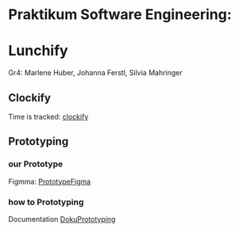 # Praktikum Software Engineering:  
# Lunchify

Gr4: Marlene Huber, Johanna Ferstl, Silvia Mahringer  
## Clockify 
Time is tracked: [clockify](https://app.clockify.me/tracker)

## Prototyping
### our Prototype
Figmma: [PrototypeFigma](https://www.figma.com/team_invite/redeem/lGgdMsUEp53sQxzIHljWXv)
### how to Prototyping
Documentation [DokuPrototyping](../main/docs/SystemDocumentation.md)



